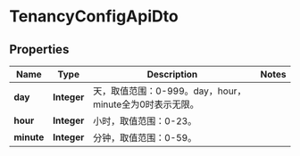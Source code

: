 
# TenancyConfigApiDto

## Properties
Name | Type | Description | Notes
------------ | ------------- | ------------- | -------------
**day** | **Integer** | 天，取值范围：0-999。day，hour，minute全为0时表示无限。 | 
**hour** | **Integer** | 小时，取值范围：0-23。 | 
**minute** | **Integer** | 分钟，取值范围：0-59。 | 



